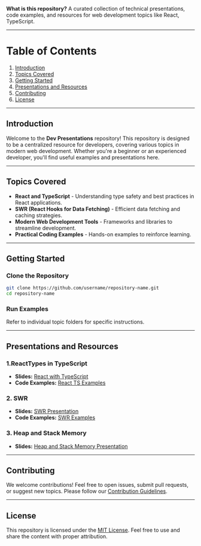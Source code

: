 **What is this repository?**
A curated collection of technical presentations, code examples, and resources for web development topics like React, TypeScript.



---

# Table of Contents
1. [Introduction](#introduction)
2. [Topics Covered](#topics-covered)
3. [Getting Started](#getting-started)
4. [Presentations and Resources](#presentations-and-resources)
5. [Contributing](#contributing)
6. [License](#license)

---

## Introduction
Welcome to the **Dev Presentations** repository! This repository is designed to be a centralized resource for developers, covering various topics in modern web development. Whether you're a beginner or an experienced developer, you'll find useful examples and presentations here.

---

## Topics Covered
- **React and TypeScript** - Understanding type safety and best practices in React applications.
- **SWR (React Hooks for Data Fetching)** - Efficient data fetching and caching strategies.
- **Modern Web Development Tools** - Frameworks and libraries to streamline development.
- **Practical Coding Examples** - Hands-on examples to reinforce learning.

---

## Getting Started
### Clone the Repository
```bash
git clone https://github.com/username/repository-name.git
cd repository-name
```

### Run Examples
Refer to individual topic folders for specific instructions.

---

## Presentations and Resources
### 1.ReactTypes in TypeScript
- **Slides:** [React with TypeScript](./docs/topics/react_types_guide.md)
- **Code Examples:** [React TS Examples](./docs/example/React_Profiler.js)

### 2. SWR
- **Slides:** [SWR Presentation](./docs/topics/swr_guide_documentation.md)
- **Code Examples:** [SWR Examples](./examples/OptimisticUI_SWR.js)

### 3. Heap and Stack Memory
- **Slides:** [Heap and Stack Memory Presentation](./docs/topics/heap_stack_memory.md)

---

## Contributing
We welcome contributions! Feel free to open issues, submit pull requests, or suggest new topics. Please follow our [Contribution Guidelines](CONTRIBUTING.md).

---

## License
This repository is licensed under the [MIT License](LICENSE). Feel free to use and share the content with proper attribution.
